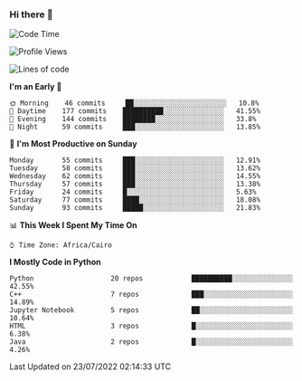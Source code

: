 ### Hi there 👋

<!--
**AMR-KELEG/AMR-KELEG** is a ✨ _special_ ✨ repository because its `README.md` (this file) appears on your GitHub profile.

Here are some ideas to get you started:

- 🔭 I’m currently working on ...
- 🌱 I’m currently learning ...
- 👯 I’m looking to collaborate on ...
- 🤔 I’m looking for help with ...
- 💬 Ask me about ...
- 📫 How to reach me: ...
- 😄 Pronouns: ...
- ⚡ Fun fact: ...
-->

<!--START_SECTION:waka-->
![Code Time](http://img.shields.io/badge/Code%20Time-0%20secs-blue)

![Profile Views](http://img.shields.io/badge/Profile%20Views-1-blue)

![Lines of code](https://img.shields.io/badge/From%20Hello%20World%20I%27ve%20Written-2%20Million%20lines%20of%20code-blue)

**I'm an Early 🐤** 

```text
🌞 Morning    46 commits     ██░░░░░░░░░░░░░░░░░░░░░░░   10.8% 
🌆 Daytime    177 commits    ██████████░░░░░░░░░░░░░░░   41.55% 
🌃 Evening    144 commits    ████████░░░░░░░░░░░░░░░░░   33.8% 
🌙 Night      59 commits     ███░░░░░░░░░░░░░░░░░░░░░░   13.85%

```
📅 **I'm Most Productive on Sunday** 

```text
Monday       55 commits     ███░░░░░░░░░░░░░░░░░░░░░░   12.91% 
Tuesday      58 commits     ███░░░░░░░░░░░░░░░░░░░░░░   13.62% 
Wednesday    62 commits     ███░░░░░░░░░░░░░░░░░░░░░░   14.55% 
Thursday     57 commits     ███░░░░░░░░░░░░░░░░░░░░░░   13.38% 
Friday       24 commits     █░░░░░░░░░░░░░░░░░░░░░░░░   5.63% 
Saturday     77 commits     ████░░░░░░░░░░░░░░░░░░░░░   18.08% 
Sunday       93 commits     █████░░░░░░░░░░░░░░░░░░░░   21.83%

```


📊 **This Week I Spent My Time On** 

```text
⌚︎ Time Zone: Africa/Cairo

```

**I Mostly Code in Python** 

```text
Python                   20 repos            ██████████░░░░░░░░░░░░░░░   42.55% 
C++                      7 repos             ███░░░░░░░░░░░░░░░░░░░░░░   14.89% 
Jupyter Notebook         5 repos             ██░░░░░░░░░░░░░░░░░░░░░░░   10.64% 
HTML                     3 repos             █░░░░░░░░░░░░░░░░░░░░░░░░   6.38% 
Java                     2 repos             █░░░░░░░░░░░░░░░░░░░░░░░░   4.26%

```



 Last Updated on 23/07/2022 02:14:33 UTC
<!--END_SECTION:waka-->
